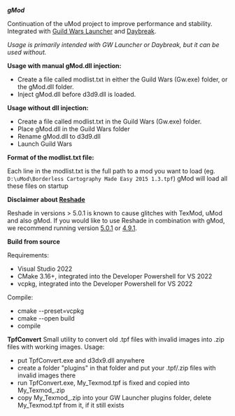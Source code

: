 ***gMod***

Continuation of the uMod project to improve performance and stability. Integrated with [Guild Wars Launcher](https://github.com/gwdevhub/gwlauncher) and [Daybreak](https://github.com/gwdevhub/Daybreak).

*Usage is primarily intended with GW Launcher or Daybreak, but it can be used without.*

**Usage with manual gMod.dll injection:**
- Create a file called modlist.txt in either the Guild Wars (Gw.exe) folder, or the gMod.dll folder.
- Inject gMod.dll before d3d9.dll is loaded.

**Usage without dll injection:**
- Create a file called modlist.txt in the Guild Wars (Gw.exe) folder.
- Place gMod.dll in the Guild Wars folder
- Rename gMod.dll to d3d9.dll
- Launch Guild Wars

**Format of the modlist.txt file:**

Each line in the modlist.txt is the full path to a mod you want to load (eg. `D:\uMod\Borderless Cartography Made Easy 2015 1.3.tpf`)
gMod will load all these files on startup

**Disclaimer about [Reshade](https://github.com/crosire/reshade)**

Reshade in versions > 5.0.1 is known to cause glitches with TexMod, uMod and also gMod.
If you would like to use Reshade in combination with gMod, we recommend running version [5.0.1](https://github.com/crosire/reshade/releases/tag/v5.0.1) or [4.9.1](https://github.com/crosire/reshade/releases/tag/v4.9.1).

**Build from source**

Requirements:
- Visual Studio 2022
- CMake 3.16+, integrated into the Developer Powershell for VS 2022
- vcpkg, integrated into the Developer Powershell for VS 2022

Compile:
- cmake --preset=vcpkg
- cmake --open build
- compile

**TpfConvert**
Small utility to convert old .tpf files with invalid images into .zip files with working images.
Usage:
- put TpfConvert.exe and d3dx9.dll anywhere
- create a folder "plugins" in that folder and put your .tpf/.zip files with invalid images there
- run TpfConvert.exe, My_Texmod.tpf is fixed and copied into My_Texmod_.zip
- copy My_Texmod_.zip into your GW Launcher plugins folder, delete My_Texmod.tpf from it, if it still exists